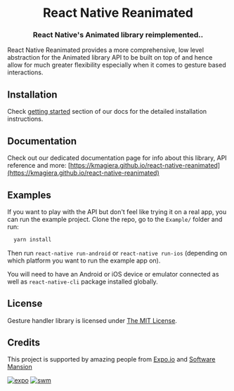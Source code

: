 <p align="center">
  <h1 align="center">React Native Reanimated</h1>
  <h3 align="center">React Native's Animated library reimplemented..</h3>
</p>

React Native Reanimated provides a more comprehensive,
low level abstraction for the Animated library API to be built
on top of and hence allow for much greater flexibility especially when it
comes to gesture based interactions.

## Installation

Check [getting started](https://kmagiera.github.io/react-native-reanimated/getting-started.html) section of our docs for the detailed installation instructions.

## Documentation

Check out our dedicated documentation page for info about this library, API reference and more: [https://kmagiera.github.io/react-native-reanimated](https://kmagiera.github.io/react-native-reanimated)

## Examples

If you want to play with the API but don't feel like trying it on a real app, you can run the example project. Clone the repo, go to the `Example/` folder and run:
```bash
  yarn install
```

Then run `react-native run-android` or `react-native run-ios` (depending on which platform you want to run the example app on).

You will need to have an Android or iOS device or emulator connected as well as `react-native-cli` package installed globally.

## License

Gesture handler library is licensed under [The MIT License](LICENSE).

## Credits

This project is supported by amazing people from [Expo.io](https://expo.io) and [Software Mansion](https://swmansion.com)

[![expo](https://avatars2.githubusercontent.com/u/12504344?v=3&s=100 "Expo.io")](https://expo.io)
[![swm](https://avatars1.githubusercontent.com/u/6952717?v=3&s=100 "Software Mansion")](https://swmansion.com)
